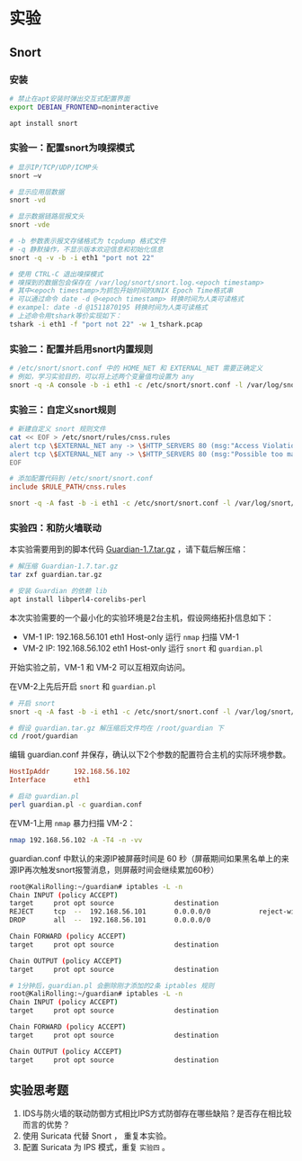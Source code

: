# 实验

## Snort

### 安装

```bash
# 禁止在apt安装时弹出交互式配置界面
export DEBIAN_FRONTEND=noninteractive

apt install snort
```

### 实验一：配置snort为嗅探模式

```bash
# 显示IP/TCP/UDP/ICMP头
snort –v

# 显示应用层数据
snort -vd

# 显示数据链路层报文头
snort -vde

# -b 参数表示报文存储格式为 tcpdump 格式文件
# -q 静默操作，不显示版本欢迎信息和初始化信息
snort -q -v -b -i eth1 "port not 22"

# 使用 CTRL-C 退出嗅探模式
# 嗅探到的数据包会保存在 /var/log/snort/snort.log.<epoch timestamp>
# 其中<epoch timestamp>为抓包开始时间的UNIX Epoch Time格式串
# 可以通过命令 date -d @<epoch timestamp> 转换时间为人类可读格式
# exampel: date -d @1511870195 转换时间为人类可读格式
# 上述命令用tshark等价实现如下：
tshark -i eth1 -f "port not 22" -w 1_tshark.pcap

```

### 实验二：配置并启用snort内置规则

```bash
# /etc/snort/snort.conf 中的 HOME_NET 和 EXTERNAL_NET 需要正确定义
# 例如，学习实验目的，可以将上述两个变量值均设置为 any
snort -q -A console -b -i eth1 -c /etc/snort/snort.conf -l /var/log/snort/
```

### 实验三：自定义snort规则

```bash
# 新建自定义 snort 规则文件
cat << EOF > /etc/snort/rules/cnss.rules
alert tcp \$EXTERNAL_NET any -> \$HTTP_SERVERS 80 (msg:"Access Violation has been detected on /etc/passwd ";flags: A+; content:"/etc/passwd"; nocase;sid:1000001; rev:1;)
alert tcp \$EXTERNAL_NET any -> \$HTTP_SERVERS 80 (msg:"Possible too many connections toward my http server"; threshold:type threshold, track by_src, count 100, seconds 2; classtype:attempted-dos; sid:1000002; rev:1;)
EOF
```

```ini
# 添加配置代码到 /etc/snort/snort.conf
include $RULE_PATH/cnss.rules

```

```bash
snort -q -A fast -b -i eth1 -c /etc/snort/snort.conf -l /var/log/snort/
```

### 实验四：和防火墙联动 

本实验需要用到的脚本代码 [Guardian-1.7.tar.gz](attach/guardian.tar.gz) ，请下载后解压缩：

```bash
# 解压缩 Guardian-1.7.tar.gz
tar zxf guardian.tar.gz

# 安装 Guardian 的依赖 lib
apt install libperl4-corelibs-perl
```

本次实验需要的一个最小化的实验环境是2台主机，假设网络拓扑信息如下：

* VM-1 IP: 192.168.56.101 eth1 Host-only 运行 ``nmap`` 扫描 VM-1
* VM-2 IP: 192.168.56.102 eth1 Host-only 运行 ``snort`` 和 ``guardian.pl``

开始实验之前，VM-1 和 VM-2 可以互相双向访问。

在VM-2上先后开启 ``snort`` 和 ``guardian.pl``

```bash
# 开启 snort
snort -q -A fast -b -i eth1 -c /etc/snort/snort.conf -l /var/log/snort/
```

```bash
# 假设 guardian.tar.gz 解压缩后文件均在 /root/guardian 下
cd /root/guardian
```

编辑 guardian.conf 并保存，确认以下2个参数的配置符合主机的实际环境参数。

```ini
HostIpAddr      192.168.56.102
Interface       eth1
```

```bash
# 启动 guardian.pl
perl guardian.pl -c guardian.conf
```

在VM-1上用 ``nmap`` 暴力扫描 VM-2：

```bash
nmap 192.168.56.102 -A -T4 -n -vv
```

guardian.conf 中默认的来源IP被屏蔽时间是 60 秒（屏蔽期间如果黑名单上的来源IP再次触发snort报警消息，则屏蔽时间会继续累加60秒）

```bash
root@KaliRolling:~/guardian# iptables -L -n
Chain INPUT (policy ACCEPT)
target     prot opt source               destination
REJECT     tcp  --  192.168.56.101       0.0.0.0/0            reject-with tcp-reset
DROP       all  --  192.168.56.101       0.0.0.0/0

Chain FORWARD (policy ACCEPT)
target     prot opt source               destination

Chain OUTPUT (policy ACCEPT)
target     prot opt source               destination

# 1分钟后，guardian.pl 会删除刚才添加的2条 iptables 规则
root@KaliRolling:~/guardian# iptables -L -n
Chain INPUT (policy ACCEPT)
target     prot opt source               destination

Chain FORWARD (policy ACCEPT)
target     prot opt source               destination

Chain OUTPUT (policy ACCEPT)
target     prot opt source               destination
```

## 实验思考题

1. IDS与防火墙的联动防御方式相比IPS方式防御存在哪些缺陷？是否存在相比较而言的优势？
2. 使用 Suricata 代替 Snort ， 重复本实验。
3. 配置 Suricata 为 IPS 模式，重复 ``实验四`` 。

